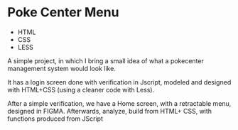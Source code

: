 # Poke Center Menu

- HTML
- CSS
- LESS

A simple project, in which I bring a small idea of what a pokecenter management system would look like.

It has a login screen done with verification in Jscript, modeled and designed with HTML+CSS (using a cleaner code with Less).

After a simple verification, we have a Home screen, with a retractable menu, designed in FIGMA. Afterwards, analyze, build from HTML+ CSS, with functions produced from JScript
